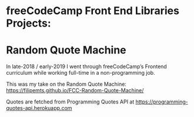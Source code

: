 # freeCodeCamp Front End Libraries Projects: 
# Random Quote Machine

In late-2018 / early-2019 I went through freeCodeCamp’s Frontend curriculum while working full-time in a non-programming job. 

This was my take on the Random Quote Machine: https://filipemts.github.io/FCC-Random-Quote-Machine/

Quotes are fetched from Programming Quotes API at https://programming-quotes-api.herokuapp.com
